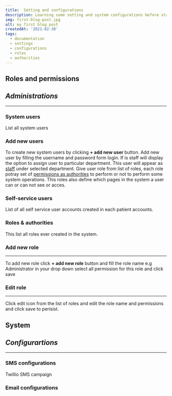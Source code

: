 ```yaml
---
title:  Setting and configurations
description: Learning some setting and system configurations before start working with Ospic HMS
img: first-blog-post.jpg
alt: my first blog post
createdAt: '2021-02-30'
tags:
  - documentation
  - settings
  - configurations
  - roles
  - authorities
---
```


 ## Roles and permissions 
##  <strong>_Administrations_</strong>
---
  ### System users 
List all system users
<c-image src="users.png" alt="System users lits"></c-image>
### Add new users
To create new system users by clicking <strong  class="button"> + add new user </strong> button. Add new user by filling the username and password form login. If is staff will display the option to assign user to particular department. This user will appear as [staff](/organization#staffs) under selected department. Give user role from list of roles, each role potray set of [permissions as authorities](/security#roles) to perform or not to perform some system operations.  This roles also define which pages in the system a user can or can not see or acces.
<c-image src="createuser.png" alt="Create system user">
### Self-service users
List of all self service user accounts created in each patient accounts. <c-image src="selfservice-users.png" alt="Self-service users list"></c-image>

### Roles & authorities
This list all roles ever created in the system. <c-image src="roles.png" alt="System roles list"></c-image>
### Add new role
--- 
To add new role click <strong class="button">+ add new role</strong> button and fill the role name e.g Administrator in your drop down select all permission for this role and click save <c-image src="createrole.png" alt="Create new role"></c-image>
### Edit role
---
Click edit <icon icon="pencil"></icon>  icon from the list of roles and edit the role name and permissions and click save to perisist.
## System 
##  <strong>_Configurartions_</strong>
---
### SMS configurations
Twillio SMS campaign
### Email configurations

